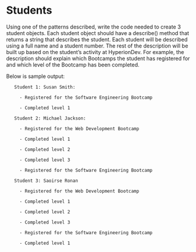 # Students

Using one of the patterns described, write the code needed to create 3
student objects. Each student object should have a describe() method
that returns a string that describes the student. Each student will be
described using a full name and a student number. The rest of the
description will be built up based on the student’s activity at HyperionDev.
For example, the description should explain which Bootcamps the
student has registered for and which level of the Bootcamp has been
completed.

Below is sample output:
       
       Student 1: Susan Smith:
         
         - Registered for the Software Engineering Bootcamp
         
         - Completed level 1
       
       Student 2: Michael Jackson:
         
         - Registered for the Web Development Bootcamp
         
         - Completed level 1
         
         - Completed level 2
         
         - Completed level 3
         
         - Registered for the Software Engineering Bootcamp
       
       Student 3: Saoirse Ronan
         
         - Registered for the Web Development Bootcamp
         
         - Completed level 1
         
         - Completed level 2
         
         - Completed level 3
         
         - Registered for the Software Engineering Bootcamp
         
         - Completed level 1
